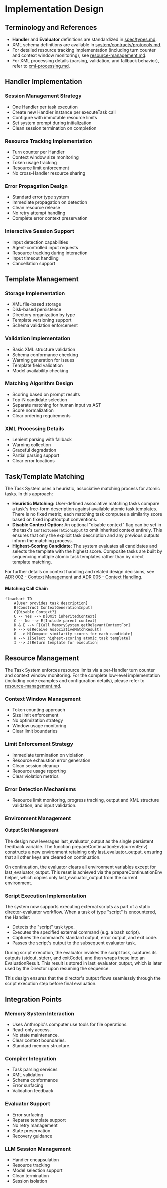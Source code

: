 # Implementation Design

## Terminology and References

 - **Handler** and **Evaluator** definitions are standardized in [spec/types.md](../spec/types.md).
 - XML schema definitions are available in [system/contracts/protocols.md](../system/contracts/protocols.md).
 - For detailed resource tracking implementation (including turn counter and context window monitoring), see [resource-management.md](./resource-management.md).
 - For XML processing details (parsing, validation, and fallback behavior), refer to [xml-processing.md](./xml-processing.md).

## Handler Implementation
### Session Management Strategy
- One Handler per task execution
- Create new Handler instance per executeTask call
- Configure with immutable resource limits
- Set system prompt during initialization
- Clean session termination on completion
  
### Resource Tracking Implementation
- Turn counter per Handler
- Context window size monitoring
- Token usage tracking
- Resource limit enforcement
- No cross-Handler resource sharing

### Error Propagation Design
- Standard error type system
- Immediate propagation on detection
- Clean resource release
- No retry attempt handling
- Complete error context preservation

### Interactive Session Support
- Input detection capabilities
- Agent-controlled input requests
- Resource tracking during interaction
- Input timeout handling
- Cancellation support

## Template Management
### Storage Implementation
- XML file-based storage
- Disk-based persistence
- Directory organization by type
- Template versioning support
- Schema validation enforcement
  
### Validation Implementation
- Basic XML structure validation
- Schema conformance checking
- Warning generation for issues
- Template field validation
- Model availability checking
  
### Matching Algorithm Design
- Scoring based on prompt results
- Top-N candidate selection
- Separate matching for human input vs AST
- Score normalization
- Clear ordering requirements
  
### XML Processing Details
- Lenient parsing with fallback
- Warning collection
- Graceful degradation
- Partial parsing support
- Clear error locations

## Task/Template Matching

The Task System uses a heuristic, associative matching process for atomic tasks. In this approach:

- **Heuristic Matching:** User-defined associative matching tasks compare a task's free-form description against available atomic task templates. There is no fixed metric; each matching task computes a similarity score based on fixed input/output conventions.
- **Disable Context Option:** An optional "disable context" flag can be set in the task's `ContextGenerationInput` to omit inherited context entirely. This ensures that only the explicit task description and any previous outputs inform the matching process.
- **Highest-Scoring Candidate:** The system evaluates all candidates and selects the template with the highest score. Composite tasks are built by sequencing multiple atomic task templates rather than by direct template matching.

For further details on context handling and related design decisions, see [ADR 002 - Context Management](../../system/architecture/decisions/002-context-management.md) and [ADR 005 - Context Handling](../../system/architecture/decisions/005-context-handling.md).

#### Matching Call Chain

```mermaid
flowchart TD
    A[User provides task description]
    B[Construct ContextGenerationInput]
    C{Disable Context?}
    C -- Yes --> D[Omit inheritedContext]
    C -- No --> E[Include parent context]
    D & E --> F[Call MemorySystem.getRelevantContextFor]
    F --> G[Receive AssociativeMatchResult]
    G --> H[Compute similarity scores for each candidate]
    H --> I[Select highest-scoring atomic task template]
    I --> J[Return template for execution]
```

## Resource Management

The Task System enforces resource limits via a per‑Handler turn counter and context window monitoring. For the complete low‑level implementation (including code examples and configuration details), please refer to [resource-management.md](./resource-management.md).
  
### Context Window Management
- Token counting approach
- Size limit enforcement
- No optimization strategy
- Window usage monitoring
- Clear limit boundaries
  
### Limit Enforcement Strategy
- Immediate termination on violation
- Resource exhaustion error generation
- Clean session cleanup
- Resource usage reporting
- Clear violation metrics
  
### Error Detection Mechanisms
- Resource limit monitoring, progress tracking, output and XML structure validation, and input validation.

### Environment Management

#### Output Slot Management
The design now leverages last_evaluator_output as the single persistent feedback variable. The function prepareContinuationEnv(currentEnv) constructs a new environment retaining only last_evaluator_output, ensuring that all other keys are cleared on continuation.

On continuation, the evaluator clears all environment variables except for last_evaluator_output. This reset is achieved via the prepareContinuationEnv helper, which copies only last_evaluator_output from the current environment.

### Script Execution Implementation
The system now supports executing external scripts as part of a static director-evaluator workflow. When a task of type "script" is encountered, the Handler:
- Detects the "script" task type.
- Executes the specified external command (e.g. a bash script).
- Captures the command's standard output, error output, and exit code.
- Passes the script's output to the subsequent evaluator task.

During script execution, the evaluator invokes the script task, captures its outputs (stdout, stderr, and exitCode), and then wraps these into an EvaluationResult. This result is stored in last_evaluator_output, which is later used by the Director upon resuming the sequence.

This design ensures that the director's output flows seamlessly through the script execution step before final evaluation.

## Integration Points
### Memory System Interaction
- Uses Anthropic's computer use tools for file operations.
- Read-only access.
- No state maintenance.
- Clear context boundaries.
- Standard memory structure.
  
### Compiler Integration
- Task parsing services
- XML validation
- Schema conformance
- Error surfacing
- Validation feedback
  
### Evaluator Support
- Error surfacing
- Reparse template support
- No retry management
- State preservation
- Recovery guidance
  
### LLM Session Management
- Handler encapsulation
- Resource tracking
- Model selection support
- Clean termination
- Session isolation
